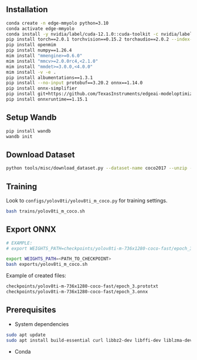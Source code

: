 ## Installation
```bash
conda create -n edge-mmyolo python=3.10
conda activate edge-mmyolo
conda install -y nvidia/label/cuda-12.1.0::cuda-toolkit -c nvidia/label/cuda-12.1.0
pip install torch==2.0.1 torchvision==0.15.2 torchaudio==2.0.2 --index-url https://download.pytorch.org/whl/cu118
pip install openmim
pip install numpy==1.26.4
mim install "mmengine>=0.6.0"
mim install "mmcv>=2.0.0rc4,<2.1.0"
mim install "mmdet>=3.0.0,<4.0.0"
mim install -v -e .
pip install albumentations==1.3.1
pip install --no-input protobuf==3.20.2 onnx==1.14.0
pip install onnx-simplifier
pip install git+https://github.com/TexasInstruments/edgeai-modeloptimization.git@r9.1#subdirectory=torchmodelopt
pip install onnxruntime==1.15.1
```

## Setup Wandb
```bash
pip install wandb
wandb init
```

## Download Dataset
```bash
python tools/misc/download_dataset.py --dataset-name coco2017 --unzip --delete
```
## Training
Look to `configs/yolov8ti/yolov8ti_m_coco.py` for training settings.
```bash
bash trains/yolov8ti_m_coco.sh
```
## Export ONNX
```bash
# EXAMPLE: 
# export WEIGHTS_PATH=checkpoints/yolov8ti-m-736x1280-coco-fast/epoch_3.pth

export WEIGHTS_PATH=<PATH_TO_CHECKPOINT>
bash exports/yolov8ti_m_coco.sh
```

Example of created files:
```bash
checkpoints/yolov8ti-m-736x1280-coco-fast/epoch_3.prototxt
checkpoints/yolov8ti-m-736x1280-coco-fast/epoch_3.onnx
```

## Prerequisites
* System dependencies
```bash
sudo apt update
sudo apt install build-essential curl libbz2-dev libffi-dev liblzma-dev libncursesw5-dev libreadline-dev libsqlite3-dev libssl-dev libxml2-dev libxmlsec1-dev llvm make tk-dev wget xz-utils zlib1g-dev
```
* Conda